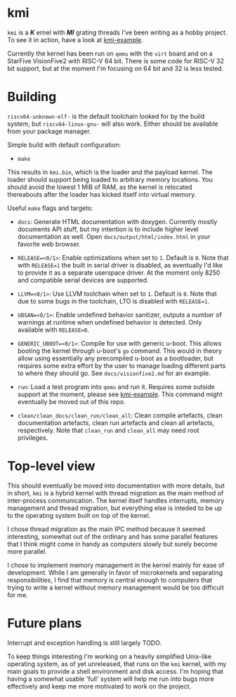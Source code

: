 # kmi

`kmi` is a ***K*** ernel with ***MI*** grating threads I've been writing as a hobby project.
To see it in action, have a look at [kmi-example](https://github.com/Kimplul/kmi-example).

Currently the kernel has been run on `qemu` with the `virt` board and on a
StarFive VisionFive2 with RISC-V 64 bit. There is some code for
RISC-V 32 bit support, but at the moment I'm focusing on 64 bit and 32 is less tested.

# Building

`riscv64-unknown-elf-` is the default toolchain looked for by the build system, but
`riscv64-linux-gnu-` will also work. Either should be available from your package manager.

Simple build with default configuration:
+ `make`

This results in `kmi.bin`, which is the loader and the payload kernel.
The loader should support being loaded to arbitrary memory locations.
You should avoid the lowest 1 MiB of RAM, as the kernel is relocated thereabouts
after the loader has kicked itself into virtual memory.

Useful `make` flags and targets:

+ `docs`: Generate HTML documentation with doxygen. Currently mostly documents API stuff,
but my intention is to include higher level documentation as well.
Open `docs/output/html/index.html` in your favorite web browser.

+ `RELEASE=<0/1>`: Enable optimizations when set to `1`. Default is `0`.
Note that with `RELEASE=1` the built in serial driver is disabled, as eventually
I'd like to provide it as a separate userspace driver. At the moment only 8250 and
compatible serial devices are supported.

+ `LLVM=<0/1>`: Use LLVM toolchain when set to `1`. Default is `0`.
Note that due to some bugs in the toolchain, LTO is disabled with `RELEASE=1`.

+ `UBSAN=<0/1>`: Enable undefined behavior sanitizer, outputs a number of warnings at
runtime when undefined behavior is detected. Only available with `RELEASE=0`.

+ `GENERIC_UBOOT=<0/1>`: Compile for use with generic u-boot. This allows
booting the kernel through u-boot's `go` command. This would in theory allow
using essentially any precompiled u-boot as a bootloader, but requires some
extra effort by the user to manage loading different parts to where they should
go. See `docs/visionfive2.md` for an example.

+ `run`: Load a test program into `qemu` and run it. Requires some outside support at
the moment, please see [kmi-example](https://github.com/Kimplul/kmi-example).
This command might eventually be moved out of this repo.

+ `clean/clean_docs/clean_run/clean_all`: Clean compile artefacts, clean documentation
artefacts, clean run artefacts and clean all artefacts, respectively.
Note that `clean_run` and `clean_all` may need root privileges.

# Top-level view

This should eventually be moved into documentation with more details, but in short, `kmi`
is a hybrid kernel with thread migration as the main method of inter-process
communication. The kernel itself handles interrupts, memory management and thread
migration, but everything else is inteded to be up to the operating system built on top
of the kernel.

I chose thread migration as the main IPC method because it seemed interesting, somewhat
out of the ordinary and has some parallel features that I think might come in handy as
computers slowly but surely become more parallel.

I chose to implement memory management in the kernel mainly for ease of development.
While I am generally in favor of microkernels and separating responsibilities, I find
that memory is central enough to computers that trying to write a kernel without memory
management would be too difficult for me.

# Future plans

Interrupt and exception handling is still largely TODO.

To keep things interesting I'm working on a heavily simplified Unix-like operating system,
as of yet unreleased, that runs on the `kmi` kernel, with my main goals to provide a
shell environment and disk access. I'm hoping that having a somewhat usable 'full'
system will help me run into bugs more effectively and keep me more motivated to
work on the project.
